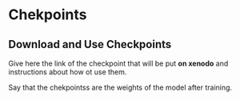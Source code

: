 
# Chekpoints  

## Download and Use Checkpoints

Give here the link of the checkpoint that will be put **on xenodo** and instructions about how ot use them. 

Say that the chekpointss are the weights of the model after training. 

